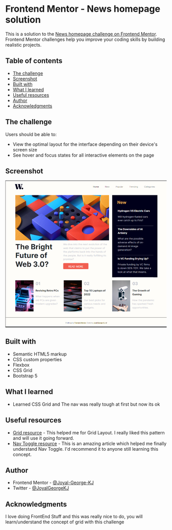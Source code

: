# Frontend Mentor - News homepage solution

This is a solution to the [News homepage challenge on Frontend Mentor](https://www.frontendmentor.io/challenges/news-homepage-H6SWTa1MFl). Frontend Mentor challenges help you improve your coding skills by building realistic projects. 

## Table of contents
- [The challenge](#the-challenge)
- [Screenshot](#screenshot)
- [Built with](#built-with)
- [What I learned](#what-i-learned)
- [Useful resources](#useful-resources)
- [Author](#author)
- [Acknowledgments](#acknowledgments)


## The challenge

Users should be able to:

- View the optimal layout for the interface depending on their device's screen size
- See hover and focus states for all interactive elements on the page

## Screenshot

![](./assets/images/Screenshot.png)

## Built with

- Semantic HTML5 markup
- CSS custom properties
- Flexbox
- CSS Grid
- Bootstrap 5

## What I learned

 - Learned CSS Grid and The nav was really tough at first but now its ok

## Useful resources

- [Grid resource](https://youtu.be/rg7Fvvl3taU?si=FnAVufIlk8qFUb8L) - This helped me for Grid Layout. I really liked this pattern and will use it going forward.
- [Nav Toggle resource](https://youtu.be/HbBMp6yUXO0?si=HIpN-pzihg4RP0Zk) - This is an amazing article which helped me finally understand Nav Toggle. I'd recommend it to anyone still learning this concept.

## Author

- Frontend Mentor - [@Joyal-George-KJ](https://www.frontendmentor.io/profile/Joyal-George-KJ)
- Twitter - [@JoyalGeorgeKJ](https://www.twitter.com/JoyalGeorgeKJ)

## Acknowledgments

I love doing FrontEnd Stuff and this was really nice to do, you will learn/understand the concept of grid with this challenge
